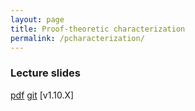 ```yaml
---
layout: page
title: Proof-theoretic characterization
permalink: /pcharacterization/
---
```


### Lecture slides

  [pdf]()
  [git](https://github.com/potassco-asp-course/pcharacterization)
  [v1.10.X]
